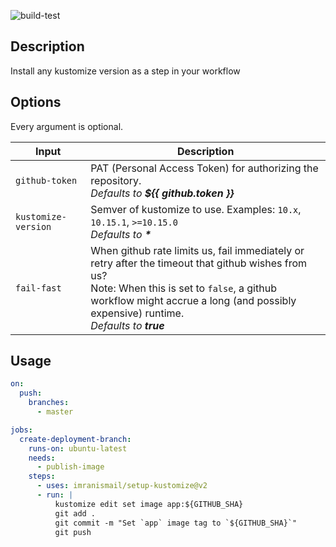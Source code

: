 ![build-test](https://github.com/imranismail/setup-kustomize/workflows/build-test/badge.svg)

## Description

Install any kustomize version as a step in your workflow

## Options

Every argument is optional.

| Input               | Description                                                                                                                                                                                                                             |
| ------------------- | --------------------------------------------------------------------------------------------------------------------------------------------------------------------------------------------------------------------------------------- |
| `github-token`      | PAT (Personal Access Token) for authorizing the repository.<br>_Defaults to **\${{ github.token }}**_                                                                                                                                   |
| `kustomize-version` | Semver of kustomize to use. Examples: `10.x`, `10.15.1`, `>=10.15.0`<br>_Defaults to **\***_                                                                                                                                            |
| `fail-fast`         | When github rate limits us, fail immediately or retry after the timeout that github wishes from us? <br>Note: When this is set to `false`, a github workflow might accrue a long (and possibly expensive) runtime.<br>_Defaults to **true**_ |

## Usage

```yaml
on:
  push:
    branches:
      - master

jobs:
  create-deployment-branch:
    runs-on: ubuntu-latest
    needs:
      - publish-image
    steps:
      - uses: imranismail/setup-kustomize@v2
      - run: |
          kustomize edit set image app:${GITHUB_SHA}
          git add .
          git commit -m "Set `app` image tag to `${GITHUB_SHA}`"
          git push
```
